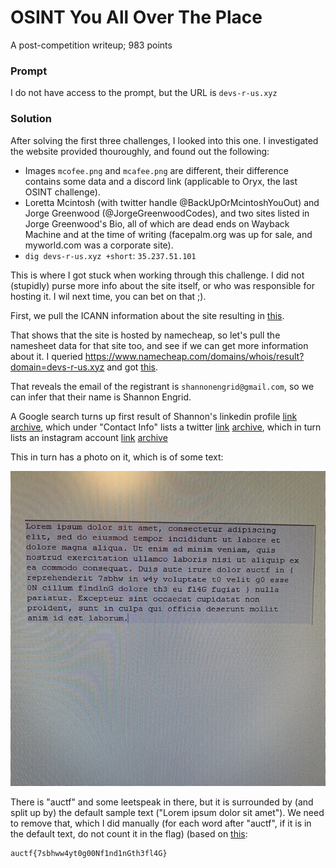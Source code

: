 # OSINT You All Over The Place

A post-competition writeup; 983 points

### Prompt

I do not have access to the prompt, but the URL is `devs-r-us.xyz`

### Solution

After solving the first three challenges, I looked into this one. I investigated the website provided thouroughly, and found out the following:
- Images `mcofee.png` and `mcafee.png` are different, their difference contains some data and a discord link (applicable to Oryx, the last OSINT challenge).
- Loretta Mcintosh (with twitter handle @BackUpOrMcintoshYouOut) and Jorge Greenwood (@JorgeGreenwoodCodes), and two sites listed in Jorge Greenwood's Bio, all of which are dead ends on Wayback Machine and at the time of writing (facepalm.org was up for sale, and myworld.com was a corporate site).
- `dig devs-r-us.xyz +short`: `35.237.51.101`

This is where I got stuck when working through this challenge. I did not (stupidly) purse more info about the site itself, or who was responsible for hosting it. I wil next time, you can bet on that ;).

First, we pull the ICANN information about the site resulting in [this](icann.json).

That shows that the site is hosted by namecheap, so let's pull the namesheet data for that site too, and see if we can get more information about it. I queried https://www.namecheap.com/domains/whois/result?domain=devs-r-us.xyz and got [this](namecheap.txt).

That reveals the email of the registrant is `shannonengrid@gmail.com`, so we can infer that their name is Shannon Engrid. 

A Google search turns up first result of Shannon's linkedin profile [link](https://www.linkedin.com/in/shannon-engrid-07b0b01a2/detail/contact-info/) [archive](http://archive.today/2020.04.06-052058/https://www.linkedin.com/in/shannon-engrid-07b0b01a2/detail/contact-info/), which under "Contact Info" lists a twitter [link](https://twitter.com/SFelinefriend) [archive](http://archive.today/2020.04.06-052229/https://twitter.com/SFelinefriend), which in turn lists an instagram account [link](https://www.instagram.com/s.e.grid/) [archive](http://archive.today/2020.04.06-052233/https://www.instagram.com/s.e.grid/)

This in turn has a photo on it, which is of some text:

![Image](instagram.jpg)

There is "auctf" and some leetspeak in there, but it is surrounded by (and split up by) the default sample text ("Lorem ipsum dolor sit amet"). We need to remove that, which I did manually (for each word after "auctf", if it is in the default text, do not count it in the flag) (based on [this](https://loremipsum.io/):

```
auctf{7sbhww4yt0g00Nf1nd1nGth3fl4G}
```